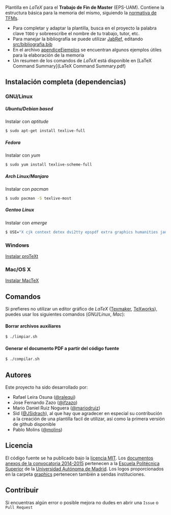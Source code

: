Plantilla en *LaTeX* para el **Trabajo de Fin de Master** (EPS-UAM). Contiene la estructura básica para la memoria del mismo, siguiendo la [normativa de TFMs](doc/).

- Para completar y adaptar la plantilla, busca en el proyecto la palabra clave `TODO` y sobreescribe el nombre de tu trabajo, tutor, etc.
- Para manejar la bibliografía se puede utilizar [JabRef](https://github.com/JabRef/jabref), editando [src/bibliografia.bib](src/bibliografia.bib)
- En el archivo [apendiceEjemplos](src/apendiceEjemplos.tex) se encuentran algunos ejemplos útiles para la elaboración de la memoria
- Un resumen de los comandos de *LaTeX* está disponible en [LaTeX Command Summary](LaTeX Command Summary.pdf)

Instalación completa (dependencias)
----
### GNU/Linux
##### Ubuntu/Debian based
Instalar con *aptitude*
```sh
$ sudo apt-get install texlive-full
```
##### Fedora
Instalar con *yum*
```sh
$ sudo yum install texlive-scheme-full
```
##### Arch Linux/Manjaro
Instalar con *pacman*
```sh
$ sudo pacman -S texlive-most
```
##### Gentoo Linux
Instalar con *emerge*
```sh
$ USE="X cjk context detex dvi2tty epspdf extra graphics humanities jadetex luatex metapost omega pdfannotextractor png pstricks publishers science tex4ht texi2html truetype xetex xindy xml" LINGUAS="en en_GB es" sudo emerge texlive
```

### Windows
[Instalar proTeXt](https://tug.org/protext/)

### Mac/OS X
[Instalar MacTeX](https://tug.org/mactex/)

Comandos
----
Si prefieres no utilizar un editor gráfico de *LaTeX* ([Texmaker](http://www.xm1math.net/texmaker/), [TeXworks](https://www.tug.org/texworks/)), puedes usar los siguientes comandos (*GNU/Linux*, *Mac*):
#### Borrar archivos auxiliares
```sh
$ ./limpiar.sh
```

#### Generar el documento PDF a partir del código fuente
```sh
$ ./compilar.sh
```

Autores
----
Este proyecto ha sido desarrollado por:
- Rafael Leira Osuna ([@ralequi](https://github.com/ralequi))
- Jose Fernando Zazo ([@jfzazo](https://github.com/jfzazo))
- Mario Daniel Ruiz Noguera ([@mariodruiz](https://github.com/mariodruiz))
- Sid ([@JSidrach](https://github.com/JSidrach)), al que hay que agradecer en especial su contribución a la creación de una plantilla facil de utilizar, así como la primera versión de github disponible
- Pablo Molins ([@molins](https://github.com/molins))

Licencia
----
El código fuente se ha publicado bajo la [licencia MIT](LICENSE). Los [documentos anexos de la convocatoria 2014-2015](doc/) pertenecen a la [Escuela Politécnica Superior](http://www.eps.uam.es) de la [Universidad Autónoma de Madrid](http://www.uam.es). Los logos proporcionados en la carpeta [graphics](graphics/) pertenecen también a sendas instituciones.

Contribuir
----
Si encuentras algún error o posible mejora no dudes en abrir una `Issue` o `Pull Request`
